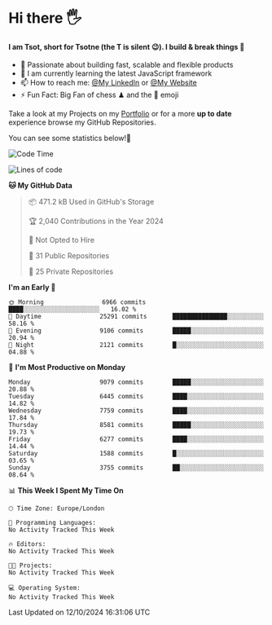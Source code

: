 # Hi there :raised_hand_with_fingers_splayed:
#### I am Tsot, short for Tsotne (the T is silent :wink:). I build & break things :space_invader:
- :telescope: Passionate about building fast, scalable and flexible products
- :seedling: I am currently learning the latest JavaScript framework 
- :mailbox: How to reach me: [@My LinkedIn](https://www.linkedin.com/in/tsotne-gvadzabia/) or [@My Website](https://tsotne.co.uk/contact)
- :zap: Fun Fact: Big Fan of chess ♟ and the 👾 emoji

Take a look at my Projects on my [Portfolio](https://tsotne.co.uk/) or for a more **up to date** experience browse my GitHub Repositories.

You can see some statistics below!:space_invader:
<!--START_SECTION:waka-->
![Code Time](http://img.shields.io/badge/Code%20Time-761%20hrs%202%20mins-blue)

![Lines of code](https://img.shields.io/badge/From%20Hello%20World%20I%27ve%20Written-15.3%20million%20lines%20of%20code-blue)

**🐱 My GitHub Data** 

> 📦 471.2 kB Used in GitHub's Storage 
 > 
> 🏆 2,040 Contributions in the Year 2024
 > 
> 🚫 Not Opted to Hire
 > 
> 📜 31 Public Repositories 
 > 
> 🔑 25 Private Repositories 
 > 
**I'm an Early 🐤** 

```text
🌞 Morning                6966 commits        ████░░░░░░░░░░░░░░░░░░░░░   16.02 % 
🌆 Daytime                25291 commits       ███████████████░░░░░░░░░░   58.16 % 
🌃 Evening                9106 commits        █████░░░░░░░░░░░░░░░░░░░░   20.94 % 
🌙 Night                  2121 commits        █░░░░░░░░░░░░░░░░░░░░░░░░   04.88 % 
```
📅 **I'm Most Productive on Monday** 

```text
Monday                   9079 commits        █████░░░░░░░░░░░░░░░░░░░░   20.88 % 
Tuesday                  6445 commits        ████░░░░░░░░░░░░░░░░░░░░░   14.82 % 
Wednesday                7759 commits        ████░░░░░░░░░░░░░░░░░░░░░   17.84 % 
Thursday                 8581 commits        █████░░░░░░░░░░░░░░░░░░░░   19.73 % 
Friday                   6277 commits        ████░░░░░░░░░░░░░░░░░░░░░   14.44 % 
Saturday                 1588 commits        █░░░░░░░░░░░░░░░░░░░░░░░░   03.65 % 
Sunday                   3755 commits        ██░░░░░░░░░░░░░░░░░░░░░░░   08.64 % 
```


📊 **This Week I Spent My Time On** 

```text
🕑︎ Time Zone: Europe/London

💬 Programming Languages: 
No Activity Tracked This Week

🔥 Editors: 
No Activity Tracked This Week

🐱‍💻 Projects: 
No Activity Tracked This Week

💻 Operating System: 
No Activity Tracked This Week
```


 Last Updated on 12/10/2024 16:31:06 UTC
<!--END_SECTION:waka-->
